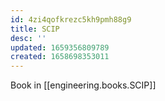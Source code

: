 ```yaml
---
id: 4zi4qofkrezc5kh9pmh88g9
title: SCIP
desc: ''
updated: 1659356809789
created: 1658698353011
---
```

Book in [[engineering.books.SCIP]]